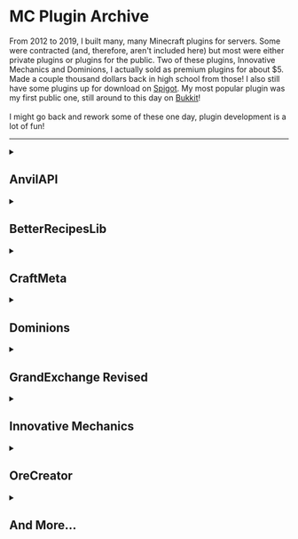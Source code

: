 # MC Plugin Archive

From 2012 to 2019, I built many, many Minecraft plugins for servers. Some were contracted (and, therefore, aren't included here) but most were either private plugins or plugins for the public.
Two of these plugins, Innovative Mechanics and Dominions, I actually sold as premium plugins for about $5. Made a couple thousand dollars back in high school from those! I also still have some plugins up for download on [Spigot](https://www.spigotmc.org/resources/authors/quzzar.447691/). My most popular plugin was my first public one, still around to this day on [Bukkit](https://dev.bukkit.org/projects/custom-armors)!
<br />
<br />
I might go back and rework some of these one day, plugin development is a lot of fun!

---

<details>

<summary><h2> AnvilAPI </b></summary>

## Introduction
Anvil API is a useful library plugin which facilitates text editing using the Anvil interface. It addresses the constraints of Minecraft's base UI, especially in terms of text input options, by repurposing the Anvil tool - since, with plugins, you're only limited to the assets provided by the base game.

## Key Features
- **Anvil-Based Text Editing**: Employs the Anvil interface for text input and editing, a creative solution to the limited text input options in Minecraft's UI.
- **Simplified Text Input**: Provides a user-friendly method for entering and editing text without using the command-line, crucial for various in-game interactions and plugin functionalities.
- **Great for RP Plugins**: Using the command-line is an RP killer and is heavily avoided in most RP plugins. However, many developers feel like they don't have a choice when it comes to text input. The AnvilAPI provides an easy to use, RP-friendly alternative to traditional text input.

</details>

<details>

<summary><h2> BetterRecipesLib </b></summary>

## Introduction
BetterRecipesLib is a sophisticated library plugin, designed as a wrapper around Spigot's recipe API. It enhances recipe creation in Minecraft plugin development by focusing on the items in a given recipe rather than just their material type - that way it takes into account all the item metadata that's traditionally ignored.

## Key Features
- **Advanced Recipe Customization**: Allows defining recipes based on specific items and their metadata, rather than just the material.
- **Metadata Inclusion**: Recognizes and incorporates additional item attributes like player head UUID, durability, flavor text, enchantments, and more into the recipe creation process.

## Additional Functionalities
- **Enhanced Specificity in Recipes**: Facilitates the creation of more precise and intricate recipes by considering the unique aspects of each item, such as custom swords or player head blocks.
- **Support for Custom Items**: Ideal for plugins that use custom items, enabling developers to create recipes that recognize these items' special characteristics.

## Impact and Current Usage
- **Filling a Gap in Plugin Development**: Addresses the limitations of Minecraft's standard recipe system, which only considers the basic material of an item.
- **Versatility for Custom Content**: Particularly beneficial for plugins involving head blocks or any custom content, as it allows for the crafting of unique items with specific attributes.
- **Essential Tool for Head Block Development**: Has become a crucial resource for all my plugin developement that involves player heads to create custom content. As of 01/18/24, there's still not an established alternative publicly available that addresses this issue.

</details>

<details>

<summary><h2> CraftMeta </b></summary>

## Introduction
CraftMeta is a versatile library plugin creates a very easy way for developers to store metadata in entities, blocks entities, and items. It simplifies and enhances the previously cumbersome and inconsistent process of embedding additional data into game elements.

## Key Features
- **Enhanced Metadata Storage**: Enables the storage of extra data in entities, block entities, and items, overcoming the limitations of Minecraft's standard methods.
- **Developer-Friendly API**: Offers a straightforward, HashMap-like approach for storing key-value pairs in various game elements, significantly simplifying the process.

## Additional Functionalities
- **Flexible Data Handling**: CraftMeta allows for the storage of any type of custom data, providing immense flexibility and control to the developer.
- **Data Retrieval Efficiency**: Ensures that stored data can be easily retrieved as needed, without unnecessary complications or data loss that can occur using traditional methods.

</details>


<details>

<summary><h2> Dominions </b></summary>

## Introduction
Dominions is an expansive plugin offering a really interesting alternative to popular plugins like Towny or Factions. Designed for use on a wide range of various servers, it provides a comprehensive system for territory management and customization. Even to this day (01/18/24), this plugin fills a void between Towny and Factions that you can't find elsewhere. That being that Towny only really works for peaceful servers where you want to build a community with friends and nothing else (and large towns require in-depth knowledge of the very complex command system that Towny employs to allow for player-specific chunk permissions). On the other side of the spectrum, Factions only works in high-intesity PvP servers - the idea of a chill town existing in peace in Factions basically is impossible mechanicially. Dominions provides a really innovative mix of both. It allows you to organically be at war with other dominions while also still having times of peace. No commands or anything, just the inherent nature of the systems it employs.

## Key Features
- **Territory Claims and Upkeep**: Allows players to claim territories by chunks and manage them with an upkeep cost system, similar to Towny.
- **Bank and Upgrades System**: Features a bank system for financial management and the ability to purchase upgrades for a player's Dominion.
- **User-Friendly UI**: Offers an intuitive and robust user interface for managing the Dominion, contrasting with traditional command-line interfaces.

## Additional Functionalities
- **Customizable Permissions**: Enables detailed customization of permissions within a Dominion, allowing different ranks to have specific abilities and roles.
- **Territory Acquisition and Loss**: Territories can be lost if the required funds for upkeep are not maintained, similar to the mechanics in Factions.
- **War Zones and Safe Zones**: Includes the concept of war zones and safe zones, which are typically set by the server administrators.

## Impact and Current Usage
- **Advanced Alternative to Existing Plugins**: Represents a sophisticated and more feature-rich option compared to existing territory management plugins.
- **Historical Popularity and Monetization**: Previously a paid plugin due to its extensive features and popularity, it is now available as an archive on the internet.
- **Continued Relevance and Potential Updates**: Although currently archived, the plugin holds significant potential for updates and continued use on modern servers.

## Added Note
This is one of the coolest plugins I ever built. For sure want to go back and update it one day. Maybe include some pictures of the interface.

</details>


<details>

<summary><h2>GrandExchange Revised</b></summary>

## Introduction
The GrandExchange is a really neat Minecraft plugin, primarily used in the Atlas MC server. As of time of writing (01/18/24), a version of it is still in active use on their server.

## Key Features
- **Player-Driven Economy**: Enables players to independently manage their economy by setting their own prices for buying and selling items.
- **Inspiration from RuneScape**: The concept is derived from RuneScape's system where players have the flexibility to trade items at various rates.
- **Dynamic Pricing**: Players are free to set item prices. A minor fee may be applicable for transactions.
- **Market Visibility**: Items for sale are visible to other players, promoting a dynamic market environment.
- **Price Control**: The plugin gives players full control over the pricing of items, leading to a diverse and player-centric economy.

## Additional Functionalities
- **AI Trades**: Incorporates automated trades to balance the economy.
  - **Item Rate Adjustment**: Based on the current market rates of certain items, additional basic items are introduced into the market.
  - **AI-Generated Items**: Items similar in price to those in the current market are generated to enrich the economy.

## Impact and Current Usage
- The plugin represents an innovative approach to in-game economies, offering a unique player experience.
- A variant of this plugin continues to be a key feature in the Atlas MC server, demonstrating its enduring relevance and popularity.

</details>

<details>

<summary><h2> Innovative Mechanics </b></summary>

## Introduction
Innovative Mechanics is an incredibly innovative plugin for Minecraft. It utilizes head blocks with custom textures to create an array of unique items and blocks, functioning as a classic tech mod within the game.

## Key Features
- **Custom Items and Blocks Creation**: Employs head blocks with custom textures to craft unique, tech-mod-like items and machinery.
- **Technology-Inspired Gameplay**: Offers features akin to classic tech mods like Buildcraft, with elements such as quarries, macerators, and pipes.
- **Plugin-Based Modding**: Looks like a mod but is actually a plugin - which continually blows people in the MC server space away (since plugins "can't" use custom textures).

## Additional Functionalities
- **Revised Version Enhancements**: The updated version includes new elements like airships, expanding the plugin's capabilities and appeal.
- **Visual Innovation**: The use of head blocks creates visually striking and seemingly impossible structures and mechanics within the game.

## Impact and Current Usage
- **Professional Opportunities**: The plugin's innovation led to contracting job offers and is still in use today in legacy servers.
- **Redefining Minecraft's Possibilities**: Has changed perceptions of what's achievable in Minecraft, challenging previously understood limitations.

## Showcase Video (TODO: needs to be updated to revised version)
[![Plugin Showcase Video](https://img.youtube.com/vi/2Pd-XVPhjVA/hqdefault.jpg)](https://www.youtube.com/embed/2Pd-XVPhjVA)


</details>


<details>

<summary><h2> OreCreator </b></summary>

## Introduction
Ore Creator is a neat plugin designed to counteract the common issue of X-Raying in the game. It offers a unique solution to ore generation, making it dynamically responsive to player mining activities.

## Key Features
- **Dynamic Ore Generation**: Transforms ore generation from a pre-defined system to a real-time process, occurring as players mine.
- **Countermeasure to X-Raying**: Specifically designed to address the challenge of players using X-Ray Texture Packs or mods to locate ores.

## Additional Functionalities
- **Random Ore Vein Creation**: When a player breaks a stone block at a certain depth, there is a random chance for a vein of ore to be generated behind the block.
- **Enhanced Fairness in Mining**: Prevents players from gaining unfair advantages through X-Raying, ensuring a more balanced and fair gaming experience.

## Impact and Current Usage
- **Role-Play Server Implementation**: Originally developed as a contracted plugin for a role-playing server, it has since been released for broader use.
- **Safeguarding Game Integrity**: By altering the traditional ore generation mechanics, Ore Creator helps maintain the integrity of gameplay in Minecraft environments where fair resource acquisition is crucial.

</details>


<details>

<summary><h2> And More... </b></summary>

As you can see in the repo, there's even more plugins I've built. _And these are only the plugins that I still have and am allowed to post publically!!_ If I was to guess, I think I've made about 80 plugins over the years. For me, they've been such a fun creative outlet and something I'd love to revisit. Feel free to check out the other smaller plugins I don't have a summary for, they're mainly utility plugins or so oddly niche it's not even worth writing a summary 😅

</details>





